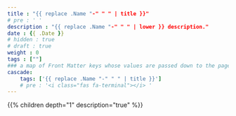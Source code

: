 ```yaml
---
title : "{{ replace .Name "-" " " | title }}"
# pre : ' '
description : "{{ replace .Name "-" " " | lower }} description."
date : {{ .Date }}
# hidden : true
# draft : true
weight : 0
tags : [""]
### a map of Front Matter keys whose values are passed down to the page's descendants unless overwritten by self or a closer ancestor's cascade. 
cascade:
    tags: ['{{ replace .Name "-" " " | title }}']
    # pre : '<i class="fas fa-terminal"></i> '
---
```


{{% children depth="1" description="true" %}}
